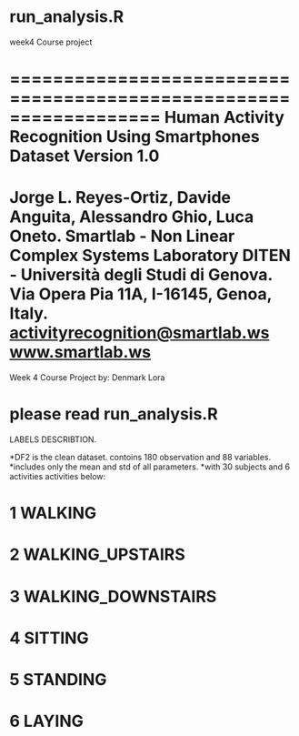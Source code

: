 # run_analysis.R
week4 Course project



==================================================================
Human Activity Recognition Using Smartphones Dataset
Version 1.0
==================================================================
Jorge L. Reyes-Ortiz, Davide Anguita, Alessandro Ghio, Luca Oneto.
Smartlab - Non Linear Complex Systems Laboratory
DITEN - Università degli Studi di Genova.
Via Opera Pia 11A, I-16145, Genoa, Italy.
activityrecognition@smartlab.ws
www.smartlab.ws
==================================================================

Week 4 Course Project
by: Denmark Lora

please read run_analysis.R
=================================================================

LABELS DESCRIBTION.

  *DF2 is the clean dataset. contoins 180 observation and 88 variables.
  *includes only the mean and std of all parameters.
  *with 30 subjects and 6 activities
  activities below:
 #  1 WALKING
# 2 WALKING_UPSTAIRS
# 3 WALKING_DOWNSTAIRS
# 4 SITTING
# 5 STANDING
# 6 LAYING




